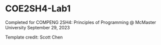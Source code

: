# COE2SH4-Lab1

Completed for COMPENG 2SH4: Principles of Programming @ McMaster University
September 29, 2023

Template credit: Scott Chen
